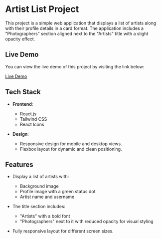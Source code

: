 # Artist List Project

This project is a simple web application that displays a list of artists along with their profile details in a card format. The application includes a "Photographers" section aligned next to the "Artists" title with a slight opacity effect. 

## Live Demo

You can view the live demo of this project by visiting the link below:

[Live Demo](https://reluconsultancy.netlify.app)  

## Tech Stack

- **Frontend**:
  - React.js
  - Tailwind CSS
  - React Icons

- **Design**:
  - Responsive design for mobile and desktop views.
  - Flexbox layout for dynamic and clean positioning.

## Features

- Display a list of artists with:
  - Background image
  - Profile image with a green status dot
  - Artist name and username
  
- The title section includes:
  - "Artists" with a bold font
  - "Photographers" next to it with reduced opacity for visual styling

- Fully responsive layout for different screen sizes.

